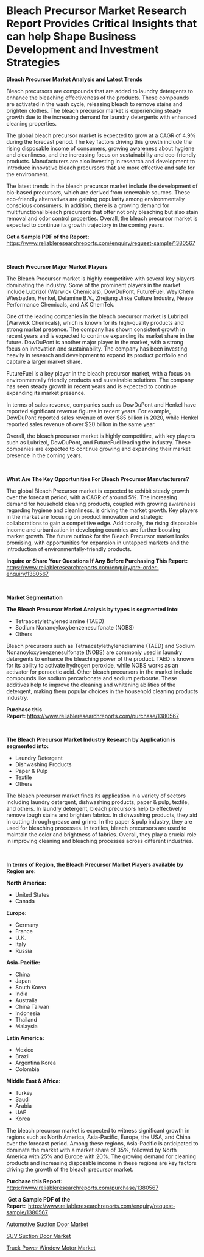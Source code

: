 <p><h1>Bleach Precursor Market Research Report Provides Critical Insights that can help Shape Business Development and Investment Strategies</h1></p><p><strong>Bleach Precursor Market Analysis and Latest Trends</strong></p>
<p><p>Bleach precursors are compounds that are added to laundry detergents to enhance the bleaching effectiveness of the products. These compounds are activated in the wash cycle, releasing bleach to remove stains and brighten clothes. The bleach precursor market is experiencing steady growth due to the increasing demand for laundry detergents with enhanced cleaning properties. </p><p>The global bleach precursor market is expected to grow at a CAGR of 4.9% during the forecast period. The key factors driving this growth include the rising disposable income of consumers, growing awareness about hygiene and cleanliness, and the increasing focus on sustainability and eco-friendly products. Manufacturers are also investing in research and development to introduce innovative bleach precursors that are more effective and safe for the environment.</p><p>The latest trends in the bleach precursor market include the development of bio-based precursors, which are derived from renewable sources. These eco-friendly alternatives are gaining popularity among environmentally conscious consumers. In addition, there is a growing demand for multifunctional bleach precursors that offer not only bleaching but also stain removal and odor control properties. Overall, the bleach precursor market is expected to continue its growth trajectory in the coming years.</p></p>
<p><strong>Get a Sample PDF of the Report:&nbsp;</strong> <a href="https://www.reliableresearchreports.com/enquiry/request-sample/1380567">https://www.reliableresearchreports.com/enquiry/request-sample/1380567</a></p>
<p>&nbsp;</p>
<p><strong>Bleach Precursor Major Market Players</strong></p>
<p><p>The Bleach Precursor market is highly competitive with several key players dominating the industry. Some of the prominent players in the market include Lubrizol (Warwick Chemicals), DowDuPont, FutureFuel, WeylChem Wiesbaden, Henkel, Delamine B.V., Zhejiang Jinke Culture Industry, Nease Performance Chemicals, and AK ChemTek.</p><p>One of the leading companies in the bleach precursor market is Lubrizol (Warwick Chemicals), which is known for its high-quality products and strong market presence. The company has shown consistent growth in recent years and is expected to continue expanding its market share in the future. DowDuPont is another major player in the market, with a strong focus on innovation and sustainability. The company has been investing heavily in research and development to expand its product portfolio and capture a larger market share.</p><p>FutureFuel is a key player in the bleach precursor market, with a focus on environmentally friendly products and sustainable solutions. The company has seen steady growth in recent years and is expected to continue expanding its market presence.</p><p>In terms of sales revenue, companies such as DowDuPont and Henkel have reported significant revenue figures in recent years. For example, DowDuPont reported sales revenue of over $85 billion in 2020, while Henkel reported sales revenue of over $20 billion in the same year.</p><p>Overall, the bleach precursor market is highly competitive, with key players such as Lubrizol, DowDuPont, and FutureFuel leading the industry. These companies are expected to continue growing and expanding their market presence in the coming years.</p></p>
<p>&nbsp;</p>
<p><strong>What Are The Key Opportunities For Bleach Precursor Manufacturers?</strong></p>
<p><p>The global Bleach Precursor market is expected to exhibit steady growth over the forecast period, with a CAGR of around 5%. The increasing demand for household cleaning products, coupled with growing awareness regarding hygiene and cleanliness, is driving the market growth. Key players in the market are focusing on product innovation and strategic collaborations to gain a competitive edge. Additionally, the rising disposable income and urbanization in developing countries are further boosting market growth. The future outlook for the Bleach Precursor market looks promising, with opportunities for expansion in untapped markets and the introduction of environmentally-friendly products.</p></p>
<p><strong>Inquire or Share Your Questions If Any Before Purchasing This Report:</strong> <a href="https://www.reliableresearchreports.com/enquiry/pre-order-enquiry/1380567">https://www.reliableresearchreports.com/enquiry/pre-order-enquiry/1380567</a></p>
<p>&nbsp;</p>
<p><strong>Market Segmentation</strong></p>
<p><strong>The Bleach Precursor Market Analysis by types is segmented into:</strong></p>
<p><ul><li>Tetraacetylethylenediamine (TAED)</li><li>Sodium Nonanoyloxybenzenesulfonate (NOBS)</li><li>Others</li></ul></p>
<p><p>Bleach precursors such as Tetraacetylethylenediamine (TAED) and Sodium Nonanoyloxybenzenesulfonate (NOBS) are commonly used in laundry detergents to enhance the bleaching power of the product. TAED is known for its ability to activate hydrogen peroxide, while NOBS works as an activator for peracetic acid. Other bleach precursors in the market include compounds like sodium percarbonate and sodium perborate. These additives help to improve the cleaning and whitening abilities of the detergent, making them popular choices in the household cleaning products industry.</p></p>
<p><strong>Purchase this Report:&nbsp;</strong><a href="https://www.reliableresearchreports.com/purchase/1380567">https://www.reliableresearchreports.com/purchase/1380567</a></p>
<p>&nbsp;</p>
<p><strong>The Bleach Precursor Market Industry Research by Application is segmented into:</strong></p>
<p><ul><li>Laundry Detergent</li><li>Dishwashing Products</li><li>Paper & Pulp</li><li>Textile</li><li>Others</li></ul></p>
<p><p>The bleach precursor market finds its application in a variety of sectors including laundry detergent, dishwashing products, paper & pulp, textile, and others. In laundry detergent, bleach precursors help to effectively remove tough stains and brighten fabrics. In dishwashing products, they aid in cutting through grease and grime. In the paper & pulp industry, they are used for bleaching processes. In textiles, bleach precursors are used to maintain the color and brightness of fabrics. Overall, they play a crucial role in improving cleaning and bleaching processes across different industries.</p></p>
<p>&nbsp;</p>
<p><strong>In terms of Region, the Bleach Precursor Market Players available by Region are:</strong></p>
<p>
    <p> <strong> North America: </strong>
        <ul>
            <li>United States</li>
            <li>Canada</li>
        </ul>
        </p> 
    <p> <strong> Europe: </strong>
        <ul>
            <li>Germany</li>
            <li>France</li>
            <li>U.K.</li>
            <li>Italy</li>
            <li>Russia</li>
        </ul>
        </p> 
    <p> <strong> Asia-Pacific: </strong>
        <ul>
            <li>China</li>
            <li>Japan</li>
            <li>South Korea</li>
            <li>India</li>
            <li>Australia</li>
            <li>China Taiwan</li>
            <li>Indonesia</li>
            <li>Thailand</li>
            <li>Malaysia</li>
        </ul>
        </p> 
    <p> <strong> Latin America: </strong>
        <ul>
            <li>Mexico</li>
            <li>Brazil</li>
            <li>Argentina Korea</li>
            <li>Colombia</li>
        </ul>
        </p> 
    <p> <strong> Middle East & Africa: </strong>
        <ul>
            <li>Turkey</li>
            <li>Saudi</li>
            <li>Arabia</li>
            <li>UAE</li>
            <li>Korea</li>
        </ul>
    </p>
    </p>
<p><p>The bleach precursor market is expected to witness significant growth in regions such as North America, Asia-Pacific, Europe, the USA, and China over the forecast period. Among these regions, Asia-Pacific is anticipated to dominate the market with a market share of 35%, followed by North America with 25% and Europe with 20%. The growing demand for cleaning products and increasing disposable income in these regions are key factors driving the growth of the bleach precursor market.</p></p>
<p><strong>Purchase this Report: </strong><a href="https://www.reliableresearchreports.com/purchase/1380567">https://www.reliableresearchreports.com/purchase/1380567</a></p>
<p>&nbsp;<strong>Get a Sample PDF of the Report:&nbsp;&nbsp;</strong><a href="https://www.reliableresearchreports.com/enquiry/request-sample/1380567">https://www.reliableresearchreports.com/enquiry/request-sample/1380567</a></p>
<p><strong></strong></p>
<p><p><a href="https://view.publitas.com/reportprime-1/automotive-suction-door-market-offers-provide-insightful-data-for-the-time-period-from-2023-to-2030-and-also-provide-analysis-based-on-application-type-and-region/">Automotive Suction Door Market</a></p><p><a href="https://view.publitas.com/reportprime-1/insights-into-suv-suction-door-market-size-analysing-market-share-trends-and-growth-from-2023-to-2030/">SUV Suction Door Market</a></p><p><a href="https://view.publitas.com/reportprime-1/truck-power-window-motor-market-share-market-new-trends-analysis-report-by-type-by-application-by-end-use-by-region-and-segment-forecasts-2023-2030/">Truck Power Window Motor Market</a></p></p>